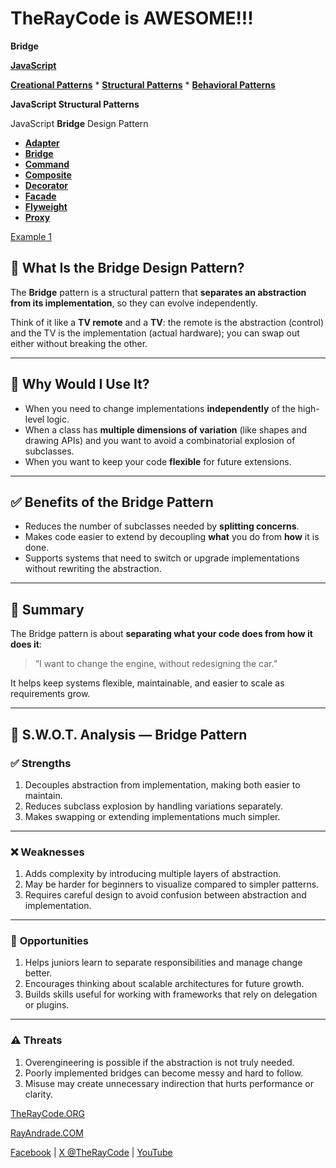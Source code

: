 # TheRayCode is AWESOME!!!

**Bridge**

**[JavaScript](../README.md)**

**[Creational Patterns](../../Creational/README.md)** * **[Structural Patterns](./README.md)** * **[Behavioral Patterns](../../Behavioral/README.md)**

**JavaScript Structural Patterns**

JavaScript **Bridge** Design Pattern

 * **[Adapter](../Adapter/README.md)**
 * **[Bridge](./README.md)**
 * **[Command](../Command/README.md)**
 * **[Composite](../Composite/README.md)**
 * **[Decorator](../Decorator/README.md)**
 * **[Facade](../Facade/README.md)**
 * **[Flyweight](../Flyweight/README.md)**
 * **[Proxy](../Proxy/README.md)**

[Example 1](./Example1/README.md)  

## 🌉 What Is the Bridge Design Pattern?

The **Bridge** pattern is a structural pattern that **separates an abstraction from its implementation**, so they can evolve independently.

Think of it like a **TV remote** and a **TV**: the remote is the abstraction (control) and the TV is the implementation (actual hardware); you can swap out either without breaking the other.

---

## 🤔 Why Would I Use It?

* When you need to change implementations **independently** of the high-level logic.
* When a class has **multiple dimensions of variation** (like shapes and drawing APIs) and you want to avoid a combinatorial explosion of subclasses.
* When you want to keep your code **flexible** for future extensions.

---

## ✅ Benefits of the Bridge Pattern

* Reduces the number of subclasses needed by **splitting concerns**.
* Makes code easier to extend by decoupling **what** you do from **how** it is done.
* Supports systems that need to switch or upgrade implementations without rewriting the abstraction.

---

## 🧩 Summary

The Bridge pattern is about **separating what your code does from how it does it**:

> “I want to change the engine, without redesigning the car.”

It helps keep systems flexible, maintainable, and easier to scale as requirements grow.

---

## 🧠 S.W\.O.T. Analysis — Bridge Pattern

### ✅ **Strengths**

1. Decouples abstraction from implementation, making both easier to maintain.
2. Reduces subclass explosion by handling variations separately.
3. Makes swapping or extending implementations much simpler.

---

### ❌ **Weaknesses**

1. Adds complexity by introducing multiple layers of abstraction.
2. May be harder for beginners to visualize compared to simpler patterns.
3. Requires careful design to avoid confusion between abstraction and implementation.

---

### 🌱 **Opportunities**

1. Helps juniors learn to separate responsibilities and manage change better.
2. Encourages thinking about scalable architectures for future growth.
3. Builds skills useful for working with frameworks that rely on delegation or plugins.

---

### ⚠️ **Threats**

1. Overengineering is possible if the abstraction is not truly needed.
2. Poorly implemented bridges can become messy and hard to follow.
3. Misuse may create unnecessary indirection that hurts performance or clarity.


[TheRayCode.ORG](https://www.TheRayCode.org)

[RayAndrade.COM](https://www.RayAndrade.com)

[Facebook](https://www.facebook.com/TheRayCode/) | [X @TheRayCode](https://www.x.com/TheRayCode/) | [YouTube](https://www.youtube.com/TheRayCode/)
